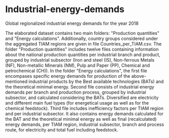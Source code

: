 # Industrial-energy-demands
Global regionalized industrial energy demands for the year 2018

The elaborated dataset contains two main folders: "Production quantities" and "Energy calculations". Additionally, country groups considered under the aggregated TIAM regions are given in file Countries_per_TIAM.csv.
The folder "Production quantities" includes twelve files containing information about the national production quantities per industrial branch and product, grouped by industrial subsector (Iron and steel (IS), Non-ferrous Metals (NF), Non-metallic Minerals (NM), Pulp and Paper (PP), Chemical and petrochemical (CH)).
In the folder "Energy calculations", the first file encompases specific energy demands for production of the above-mentioned industrial products by the Best available technologies (BATs) and the theoretical minimal energy. 
Second file consists of industrial energy demands per branch and production process, grouped by industrial subsector, and calculated considering the BATs. Diversified are electricity and different main fuel types (for energetical usage as well as for the chemical feedstock). 
Third file includes inefficiency factors per TIAM region and per industrial subsector. It also contains energy demands calculated for the BAT and the theoretical minimal energy as well as final (recalculated) energy demands, per TIAM region, industrial subsector, branch and process route, for electricity and total fuel including feedstock.
